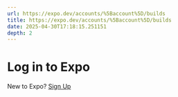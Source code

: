 ```yaml
---
url: https://expo.dev/accounts/%5Baccount%5D/builds
title: https://expo.dev/accounts/%5Baccount%5D/builds
date: 2025-04-30T17:18:15.251151
depth: 2
---
```


# Log in to Expo
New to Expo?
[Sign Up](https://expo.dev/signup?redirect_uri=%2Faccounts%2F%5Baccount%5D%2Fprojects%2F%5BprojectName%5D%2Fbuilds)

